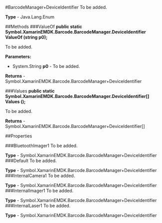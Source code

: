#BarcodeManager+DeviceIdentifier
To be added.

**Type** - Java.Lang.Enum

##Methods
###ValueOf
**public static Symbol.XamarinEMDK.Barcode.BarcodeManager.DeviceIdentifier ValueOf (string p0);**

To be added.

**Parameters:** 

* System.String **p0** - To be added.

**Returns** - Symbol.XamarinEMDK.Barcode.BarcodeManager+DeviceIdentifier

###Values
**public static Symbol.XamarinEMDK.Barcode.BarcodeManager.DeviceIdentifier[] Values ();**

To be added.


**Returns** - Symbol.XamarinEMDK.Barcode.BarcodeManager+DeviceIdentifier[]

##Properties

###BluetoothImager1
To be added.

**Type** - Symbol.XamarinEMDK.Barcode.BarcodeManager+DeviceIdentifier
###Default
To be added.

**Type** - Symbol.XamarinEMDK.Barcode.BarcodeManager+DeviceIdentifier
###InternalCamera1
To be added.

**Type** - Symbol.XamarinEMDK.Barcode.BarcodeManager+DeviceIdentifier
###InternalImager1
To be added.

**Type** - Symbol.XamarinEMDK.Barcode.BarcodeManager+DeviceIdentifier
###InternalLaser1
To be added.

**Type** - Symbol.XamarinEMDK.Barcode.BarcodeManager+DeviceIdentifier


